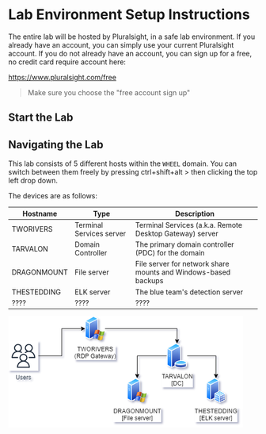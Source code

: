# Lab Environment Setup Instructions

The entire lab will be hosted by Pluralsight, in a safe lab environment.  If you already have an account, you can simply use your current Pluralsight account.  If you do not already have an account, you can sign up for a free, no credit card require account here:

https://www.pluralsight.com/free

> Make sure you choose the "free account sign up"

## Start the Lab


## Navigating the Lab

This lab consists of 5 different hosts within the `WHEEL` domain. You can switch between them freely by pressing ctrl+shift+alt > then clicking the top left drop down.

The devices are as follows:

| Hostname | Type | Description |
| ---- | ---- | ---- |
| TWORIVERS | Terminal Services server | Terminal Services (a.k.a. Remote Desktop Gateway) server |
| TARVALON | Domain Controller | The primary domain controller (PDC) for the domain |
| DRAGONMOUNT | File server | File server for network share mounts and Windows-based backups |
| THESTEDDING | ELK server | The blue team's detection server |
| ???? | ???? | ???? |

![](DC31_Diagram.png)
